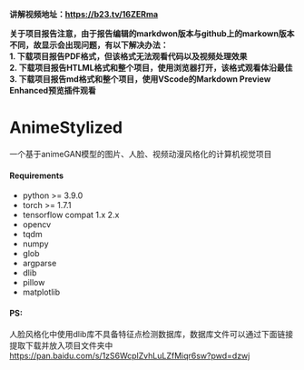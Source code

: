 **讲解视频地址：https://b23.tv/16ZERma**

**关于项目报告注意，由于报告编辑的markdwon版本与github上的markown版本不同，故显示会出现问题，有以下解决办法：**  
**1. 下载项目报告PDF格式，但该格式无法观看代码以及视频处理效果**  
**2. 下载项目报告HTLML格式和整个项目，使用浏览器打开，该格式观看体沿最佳**  
**3. 下载项目报告md格式和整个项目，使用VScode的Markdown Preview Enhanced预览插件观看**  

# AnimeStylized
一个基于animeGAN模型的图片、人脸、视频动漫风格化的计算机视觉项目

#### Requirements
- python >= 3.9.0
- torch >= 1.7.1
- tensorflow compat 1.x 2.x
- opencv
- tqdm
- numpy
- glob
- argparse
- dlib
- pillow
- matplotlib
#### PS:
人脸风格化中使用dlib库不具备特征点检测数据库，数据库文件可以通过下面链接提取下载并放入项目文件夹中
https://pan.baidu.com/s/1zS6WcplZvhLuLZfMiqr6sw?pwd=dzwj 
